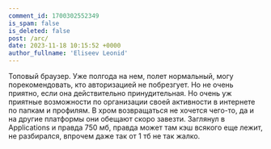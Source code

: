 ```yaml
---
comment_id: 1700302552349
is_spam: false
is_deleted: false
post: /arc/
date: 2023-11-18 10:15:52 +0000
author_fullname: 'Eliseev Leonid'
---
```


Топовый браузер. Уже полгода на нем, полет нормальный, могу порекомендовать, кто авторизацией не побрезгует. Но не очень приятно, если она действительно принудительная. Но очень уж приятные возможности по организации своей активности в интернете по папкам и профилям. В хром возвращаться не хочется чего-то, да и на другие платформы они обещают скоро завезти. Заглянул в Applications и правда 750 мб, правда может там кэш всякого еще лежит, не разбирался, впрочем даже так от 1 тб не так жалко.
